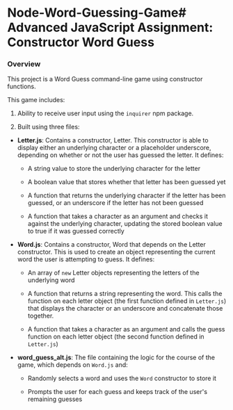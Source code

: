 # Node-Word-Guessing-Game# Advanced JavaScript Assignment: Constructor Word Guess

### Overview

This project is a Word Guess command-line game using constructor functions.

This game includes:

1. Ability to receive user input using the `inquirer` npm package.

2. Built using three files:

* **Letter.js**: Contains a constructor, Letter. This constructor is able to display either an underlying character or a placeholder underscore, depending on whether or not the user has guessed the letter. It defines:

  * A string value to store the underlying character for the letter

  * A boolean value that stores whether that letter has been guessed yet

  * A function that returns the underlying character if the letter has been guessed, or an underscore if the letter has not been guessed

  * A function that takes a character as an argument and checks it against the underlying character, updating the stored boolean value to true if it was guessed correctly

* **Word.js**: Contains a constructor, Word that depends on the Letter constructor. This is used to create an object representing the current word the user is attempting to guess. It defines:

  * An array of `new` Letter objects representing the letters of the underlying word

  * A function that returns a string representing the word. This calls the function on each letter object (the first function defined in `Letter.js`) that displays the character or an underscore and concatenate those together.

  * A function that takes a character as an argument and calls the guess function on each letter object (the second function defined in `Letter.js`)

* **word_guess_alt.js**: The file containing the logic for the course of the game, which depends on `Word.js` and:

  * Randomly selects a word and uses the `Word` constructor to store it

  * Prompts the user for each guess and keeps track of the user's remaining guesses
